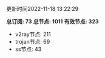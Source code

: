 更新时间2022-11-18 13:22:29

**总订阅: 73**
**总节点: 1011**
**有效节点: 323**
- v2ray节点: 211
- trojan节点: 69
- ss节点: 43

